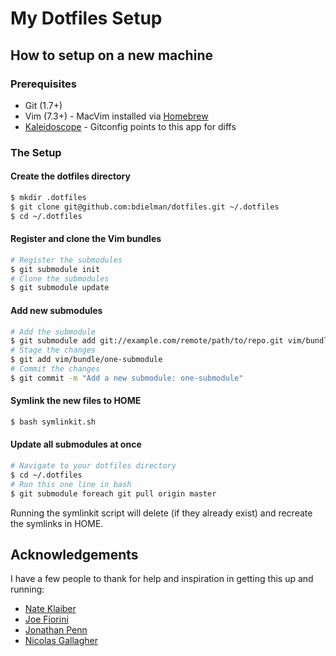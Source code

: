 # My Dotfiles Setup

## How to setup on a new machine

### Prerequisites

* Git (1.7+)
* Vim (7.3+) - MacVim installed via [Homebrew](http://mxcl.github.com/homebrew/)
* [Kaleidoscope](http://www.kaleidoscopeapp.com/) - Gitconfig points to this app for diffs

### The Setup

#### Create the dotfiles directory

```bash
$ mkdir .dotfiles
$ git clone git@github.com:bdielman/dotfiles.git ~/.dotfiles
$ cd ~/.dotfiles
```

#### Register and clone the Vim bundles

```bash
# Register the submodules
$ git submodule init
# Clone the submodules
$ git submodule update
```

#### Add new submodules

```bash
# Add the submodule
$ git submodule add git://example.com/remote/path/to/repo.git vim/bundle/one-submodule
# Stage the changes
$ git add vim/bundle/one-submodule
# Commit the changes
$ git commit -m "Add a new submodule: one-submodule"
```

#### Symlink the new files to HOME

```bash
$ bash symlinkit.sh
```

#### Update all submodules at once
```bash
# Navigate to your dotfiles directory
$ cd ~/.dotfiles
# Run this one line in bash
$ git submodule foreach git pull origin master
```

Running the symlinkit script will delete (if they already exist) and recreate the symlinks in HOME.

## Acknowledgements

I have a few people to thank for help and inspiration in getting this up and running:

* [Nate Klaiber](https://github.com/nateklaiber)
* [Joe Fiorini](https://github.com/joefiorini)
* [Jonathan Penn](https://github.com/jonathanpenn)
* [Nicolas Gallagher](https://github.com/necolas)

